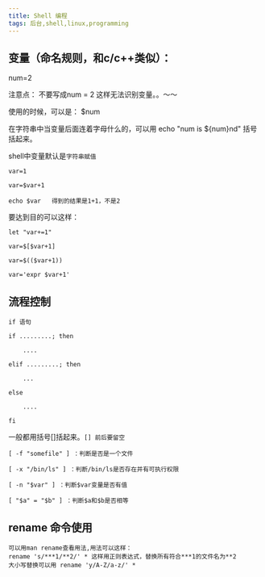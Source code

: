 ```yaml
---
title: Shell 编程
tags: 后台,shell,linux,programming
---
```



## 变量（命名规则，和c/c++类似）：

num=2

注意点： 不要写成num = 2  这样无法识别变量。。～～

使用的时候，可以是： $num

在字符串中当变量后面连着字母什么的，可以用 echo "num is ${num}nd" 括号括起来。


shell中变量默认是`字符串赋值`	

	var=1

	var=$var+1

	echo $var   得到的结果是1+1，不是2

要达到目的可以这样：

	let "var+=1"

	var=$[$var+1]

	var=$(($var+1))

	var='expr $var+1'


## 流程控制

	if 语句

	if .........; then

		....

	elif .........; then

   		...

	else

  		....

	fi

一般都用括号[]括起来。`[] 前后要留空`

	[ -f "somefile" ] ：判断是否是一个文件

	[ -x "/bin/ls" ] ：判断/bin/ls是否存在并有可执行权限

	[ -n "$var" ] ：判断$var变量是否有值

	[ "$a" = "$b" ] ：判断$a和$b是否相等

## rename 命令使用

	可以用man rename查看用法,用法可以这样： 
	rename 's/***1/**2/' * 这样用正则表达式，替换所有符合***1的文件名为**2
	大小写替换可以用 rename 'y/A-Z/a-z/' *
